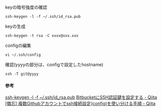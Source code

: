 
keyの暗号強度の確認  
```
ssh-keygen -l -f ~/.ssh/id_rsa.pub
```

keyの生成  
```
ssh-keygen -t rsa -C xxxx@xxx.xxx
```

configの編集  
```
vi ~/.ssh/config 
```

確認(yyyyの部分は、configで設定したhostname)  
```
ssh -T git@yyyy
```

#### 参考  
[ssh-keygen -l -f ~/.ssh/id_rsa.pub](https://qiita.com/suthio/items/2760e4cff0e185fe2db9)
[BitbucketにSSH認証鍵を設定する - Qiita](https://qiita.com/0084ken/items/e763c85054a5a1e2cc6c)  
[\[備忘\] 複数Githubアカウントでssh接続設定(config)を使い分ける手順 - Qiita](https://qiita.com/yampy/items/24638156abd383e08758)  

